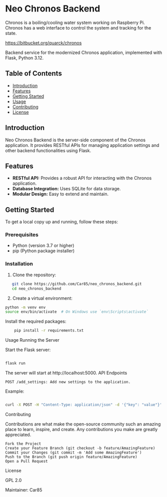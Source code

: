 # Neo Chronos Backend
Chronos is a boiling/cooling water system working on Raspberry Pi. Chronos has a web interface to control the system and tracking for the state. 

https://bitbucket.org/quarck/chronos

Backend service for the modernized Chronos application, implemented with Flask, Python 3.12.

## Table of Contents

- [Introduction](#introduction)
- [Features](#features)
- [Getting Started](#getting-started)
- [Usage](#usage)
- [Contributing](#contributing)
- [License](#license)

## Introduction

Neo Chronos Backend is the server-side component of the Chronos application. It provides RESTful APIs for managing application settings and other backend functionalities using Flask.

## Features

- **RESTful API:** Provides a robust API for interacting with the Chronos application.
- **Database Integration:** Uses SQLite for data storage.
- **Modular Design:** Easy to extend and maintain.

## Getting Started

To get a local copy up and running, follow these steps:

### Prerequisites

- Python (version 3.7 or higher)
- pip (Python package installer)

### Installation

1. Clone the repository:

```sh
   git clone https://github.com/Car85/neo_chronos_backend.git
   cd neo_chronos_backend
```

2. Create a virtual environment:

```sh
python -m venv env
source env/bin/activate  # On Windows use `env\Scripts\activate`
```
Install the required packages:

```sh
    pip install -r requirements.txt
```
Usage
Running the Server

Start the Flask server:

```sh

flask run
```
The server will start at http://localhost:5000.
API Endpoints

    POST /add_settings: Add new settings to the application.

Example:

```sh

curl -X POST -H "Content-Type: application/json" -d '{"key": "value"}' http://localhost:5000/add_settings
```
Contributing

Contributions are what make the open-source community such an amazing place to learn, inspire, and create. Any contributions you make are greatly appreciated.

    Fork the Project
    Create your Feature Branch (git checkout -b feature/AmazingFeature)
    Commit your Changes (git commit -m 'Add some AmazingFeature')
    Push to the Branch (git push origin feature/AmazingFeature)
    Open a Pull Request

License

GPL 2.0

Maintainer: Car85
